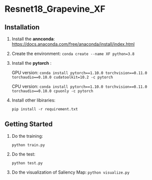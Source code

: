 # Resnet18_Grapevine_XF
## Installation
1. Install the **annconda**: https://docs.anaconda.com/free/anaconda/install/index.html
2. Create the environment:
   `conda create --name XF python=3.8`
4. Install the **pytorch** :
   
   GPU version: `conda install pytorch==1.10.0 torchvision==0.11.0 torchaudio==0.10.0 cudatoolkit=10.2 -c pytorch`
   
   CPU version: `conda install pytorch==1.10.0 torchvision==0.11.0 torchaudio==0.10.0 cpuonly -c pytorch`
5. Install other libiraries:
   
   `pip install -r requirement.txt`
## Getting Started
1. Do the training:

   `python train.py`
2. Do the test:

   `python test.py`
3. Do the visualization of Saliency Map:
   `python visualize.py`
